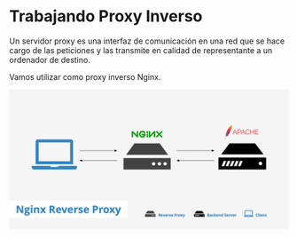 # Trabajando Proxy Inverso

Un servidor proxy es una interfaz de comunicación en una red que se hace cargo de las peticiones y las transmite en calidad de representante a un ordenador de destino. 

Vamos utilizar como proxy inverso Nginx.

![Proxy_Inverso](image/Proxy_Inverso.png)
